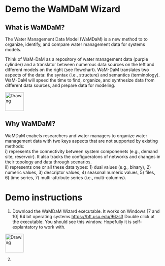 # Demo the WaMDaM Wizard



## What is WaMDaM?

The Water Management Data Model (WaMDaM) is a new method to to organize, identify, and compare  water management data for systems models. 

Think of WaM-DaM as a repository of water management data (purple cylinder) and a translator between numerous data sources on the left and different models on the right (see flowchart). WaM-DaM translates two aspects of the data: the syntax (i.e., structure) and semantics (terminology). WaM-DaM will speed the time to find, organize, and synthesize data from different data sources, and prepare data for modeling.

<img src="https://github.com/amabdallah/Tests/blob/master/WaMDaM_workflow.jpg" alt="Drawing" style="width: 60px;"/>  


## Why WaMDaM?   
WaMDaM enabels researchers and water managers to organize water management data with two keys aspects that are not supported by existing methods:    
i) represents the connectivity between system componenets (e.g., demand site, reservoir). It also tracks the configueratons of networks and changes in their topology and data through scenarios.   
ii) represents one or all these data types: 1) dual values (e.g., binary), 2) numeric values, 3) descriptor values, 4) seasonal numeric values, 5) files, 6) time series, 7) multi-attribute series (i.e., multi-columns).  


# Demo instructions

1. Download the WaMDaM Wizard executable. It works on Windows [7 and 10] 64 bit operating systems 
https://bft.usu.edu/96zs3
Double click at the executable. You should see this window. Hopefully it is self-explantatory to work with. 

<img src="https://github.com/amabdallah/Tests/blob/master/Wizard.PNG" alt="Drawing" style="width: 60px;"/>  

2. 
